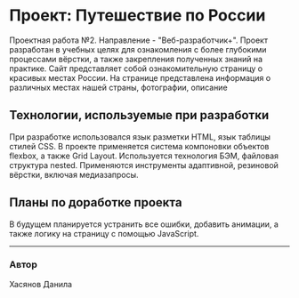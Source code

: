 # Проект: Путешествие по России

Проектная работа №2. Направление - "Веб-разработчик+". Проект разработан в учебных целях для ознакомления с более глубокими процессами вёрстки, а также закрепления полученных знаний на практике.
Сайт представляет собой ознакомительную страницу о красивых местах России. На странице представлена информация о различных местах нашей страны, фотографии, описание

## Технологии, используемые при разработки

При разработке использовался язык разметки HTML, язык таблицы стилей CSS. В проекте применяется система компоновки объектов flexbox, а также Grid Layout. Используется технология БЭМ, файловая структура nested. Применяются инструменты адаптивной, резиновой вёрстки, включая медиазапросы.

## Планы по доработке проекта

В будущем планируется устранить все ошибки, добавить анимации, а также логику на страницу с помощью JavaScript.

------

### Автор
Хасянов Данила
